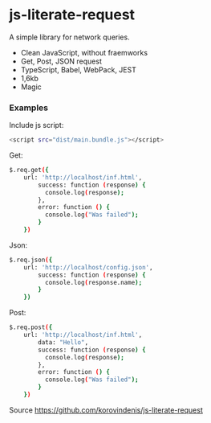 # js-literate-request

A simple library for network queries.

  - Clean JavaScript, without fraemworks
  - Get, Post, JSON request
  - TypeScript, Babel, WebPack, JEST
  - 1,6kb
  - Magic

### Examples

Include js script:

```sh
<script src="dist/main.bundle.js"></script>
```

Get:

```sh
$.req.get({
    url: 'http://localhost/inf.html',
        success: function (response) {
          console.log(response);
        },
        error: function () {
          console.log("Was failed");
        }
    })
```

Json:

```sh
$.req.json({
    url: 'http://localhost/config.json',
        success: function (response) {
          console.log(response.name);
        }
    })
```

Post:

```sh
$.req.post({
    url: 'http://localhost/inf.html',
        data: "Hello",
        success: function (response) {
          console.log(response);
        },
        error: function () {
          console.log("Was failed");
        }
    })
```

Source https://github.com/korovindenis/js-literate-request
